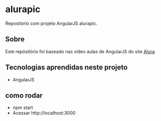 # alurapic
Repositório com projeto AngularJS alurapic.

## Sobre
Este repósitório foi baseado nas vídeo aulas de AngularJS do site [Alura](https://www.alura.com.br/curso-online-angularjs-mvc). 

## Tecnologias aprendidas neste projeto
* AngularJS

## como rodar
* npm start
* Acessar http://localhost:3000
